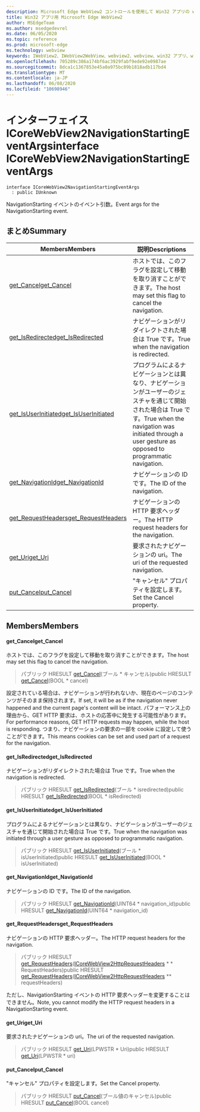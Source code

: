 ```yaml
---
description: Microsoft Edge WebView2 コントロールを使用して Win32 アプリの web コンテンツをホストする
title: Win32 アプリ用 Microsoft Edge WebView2
author: MSEdgeTeam
ms.author: msedgedevrel
ms.date: 06/05/2020
ms.topic: reference
ms.prod: microsoft-edge
ms.technology: webview
keywords: IWebView2、IWebView2WebView、webview2、webview、win32 アプリ、win32、edge、ICoreWebView2、ICoreWebView2Controller、browser control、edge html
ms.openlocfilehash: 705289c386a174bf6ac3929fabf9ede92e0987ae
ms.sourcegitcommit: 8dca1c1367853e45a0a975bc89b1818adb117bd4
ms.translationtype: MT
ms.contentlocale: ja-JP
ms.lasthandoff: 06/08/2020
ms.locfileid: "10698946"
---
```

# <span data-ttu-id="e9efe-104">インターフェイス ICoreWebView2NavigationStartingEventArgs</span><span class="sxs-lookup"><span data-stu-id="e9efe-104">interface ICoreWebView2NavigationStartingEventArgs</span></span> 

```
interface ICoreWebView2NavigationStartingEventArgs
  : public IUnknown
```

<span data-ttu-id="e9efe-105">NavigationStarting イベントのイベント引数。</span><span class="sxs-lookup"><span data-stu-id="e9efe-105">Event args for the NavigationStarting event.</span></span>

## <span data-ttu-id="e9efe-106">まとめ</span><span class="sxs-lookup"><span data-stu-id="e9efe-106">Summary</span></span>

 <span data-ttu-id="e9efe-107">Members</span><span class="sxs-lookup"><span data-stu-id="e9efe-107">Members</span></span>                        | <span data-ttu-id="e9efe-108">説明</span><span class="sxs-lookup"><span data-stu-id="e9efe-108">Descriptions</span></span>
--------------------------------|---------------------------------------------
[<span data-ttu-id="e9efe-109">get_Cancel</span><span class="sxs-lookup"><span data-stu-id="e9efe-109">get_Cancel</span></span>](#get_cancel) | <span data-ttu-id="e9efe-110">ホストでは、このフラグを設定して移動を取り消すことができます。</span><span class="sxs-lookup"><span data-stu-id="e9efe-110">The host may set this flag to cancel the navigation.</span></span>
[<span data-ttu-id="e9efe-111">get_IsRedirected</span><span class="sxs-lookup"><span data-stu-id="e9efe-111">get_IsRedirected</span></span>](#get_isredirected) | <span data-ttu-id="e9efe-112">ナビゲーションがリダイレクトされた場合は True です。</span><span class="sxs-lookup"><span data-stu-id="e9efe-112">True when the navigation is redirected.</span></span>
[<span data-ttu-id="e9efe-113">get_IsUserInitiated</span><span class="sxs-lookup"><span data-stu-id="e9efe-113">get_IsUserInitiated</span></span>](#get_isuserinitiated) | <span data-ttu-id="e9efe-114">プログラムによるナビゲーションとは異なり、ナビゲーションがユーザーのジェスチャを通じて開始された場合は True です。</span><span class="sxs-lookup"><span data-stu-id="e9efe-114">True when the navigation was initiated through a user gesture as opposed to programmatic navigation.</span></span>
[<span data-ttu-id="e9efe-115">get_NavigationId</span><span class="sxs-lookup"><span data-stu-id="e9efe-115">get_NavigationId</span></span>](#get_navigationid) | <span data-ttu-id="e9efe-116">ナビゲーションの ID です。</span><span class="sxs-lookup"><span data-stu-id="e9efe-116">The ID of the navigation.</span></span>
[<span data-ttu-id="e9efe-117">get_RequestHeaders</span><span class="sxs-lookup"><span data-stu-id="e9efe-117">get_RequestHeaders</span></span>](#get_requestheaders) | <span data-ttu-id="e9efe-118">ナビゲーションの HTTP 要求ヘッダー。</span><span class="sxs-lookup"><span data-stu-id="e9efe-118">The HTTP request headers for the navigation.</span></span>
[<span data-ttu-id="e9efe-119">get_Uri</span><span class="sxs-lookup"><span data-stu-id="e9efe-119">get_Uri</span></span>](#get_uri) | <span data-ttu-id="e9efe-120">要求されたナビゲーションの uri。</span><span class="sxs-lookup"><span data-stu-id="e9efe-120">The uri of the requested navigation.</span></span>
[<span data-ttu-id="e9efe-121">put_Cancel</span><span class="sxs-lookup"><span data-stu-id="e9efe-121">put_Cancel</span></span>](#put_cancel) | <span data-ttu-id="e9efe-122">"キャンセル" プロパティを設定します。</span><span class="sxs-lookup"><span data-stu-id="e9efe-122">Set the Cancel property.</span></span>

## <span data-ttu-id="e9efe-123">Members</span><span class="sxs-lookup"><span data-stu-id="e9efe-123">Members</span></span>

#### <span data-ttu-id="e9efe-124">get_Cancel</span><span class="sxs-lookup"><span data-stu-id="e9efe-124">get_Cancel</span></span> 

<span data-ttu-id="e9efe-125">ホストでは、このフラグを設定して移動を取り消すことができます。</span><span class="sxs-lookup"><span data-stu-id="e9efe-125">The host may set this flag to cancel the navigation.</span></span>

> <span data-ttu-id="e9efe-126">パブリック HRESULT [get_Cancel](#get_cancel)(ブール \* キャンセル)</span><span class="sxs-lookup"><span data-stu-id="e9efe-126">public HRESULT [get_Cancel](#get_cancel)(BOOL \* cancel)</span></span>

<span data-ttu-id="e9efe-127">設定されている場合は、ナビゲーションが行われないか、現在のページのコンテンツがそのまま保持されます。</span><span class="sxs-lookup"><span data-stu-id="e9efe-127">If set, it will be as if the navigation never happened and the current page's content will be intact.</span></span> <span data-ttu-id="e9efe-128">パフォーマンス上の理由から、GET HTTP 要求は、ホストの応答中に発生する可能性があります。</span><span class="sxs-lookup"><span data-stu-id="e9efe-128">For performance reasons, GET HTTP requests may happen, while the host is responding.</span></span> <span data-ttu-id="e9efe-129">つまり、ナビゲーションの要求の一部を cookie に設定して使うことができます。</span><span class="sxs-lookup"><span data-stu-id="e9efe-129">This means cookies can be set and used part of a request for the navigation.</span></span>

#### <span data-ttu-id="e9efe-130">get_IsRedirected</span><span class="sxs-lookup"><span data-stu-id="e9efe-130">get_IsRedirected</span></span> 

<span data-ttu-id="e9efe-131">ナビゲーションがリダイレクトされた場合は True です。</span><span class="sxs-lookup"><span data-stu-id="e9efe-131">True when the navigation is redirected.</span></span>

> <span data-ttu-id="e9efe-132">パブリック HRESULT [get_IsRedirected](#get_isredirected)(ブール \* isredirected)</span><span class="sxs-lookup"><span data-stu-id="e9efe-132">public HRESULT [get_IsRedirected](#get_isredirected)(BOOL \* isRedirected)</span></span>

#### <span data-ttu-id="e9efe-133">get_IsUserInitiated</span><span class="sxs-lookup"><span data-stu-id="e9efe-133">get_IsUserInitiated</span></span> 

<span data-ttu-id="e9efe-134">プログラムによるナビゲーションとは異なり、ナビゲーションがユーザーのジェスチャを通じて開始された場合は True です。</span><span class="sxs-lookup"><span data-stu-id="e9efe-134">True when the navigation was initiated through a user gesture as opposed to programmatic navigation.</span></span>

> <span data-ttu-id="e9efe-135">パブリック HRESULT [get_IsUserInitiated](#get_isuserinitiated)(ブール \* isUserInitiated)</span><span class="sxs-lookup"><span data-stu-id="e9efe-135">public HRESULT [get_IsUserInitiated](#get_isuserinitiated)(BOOL \* isUserInitiated)</span></span>

#### <span data-ttu-id="e9efe-136">get_NavigationId</span><span class="sxs-lookup"><span data-stu-id="e9efe-136">get_NavigationId</span></span> 

<span data-ttu-id="e9efe-137">ナビゲーションの ID です。</span><span class="sxs-lookup"><span data-stu-id="e9efe-137">The ID of the navigation.</span></span>

> <span data-ttu-id="e9efe-138">パブリック HRESULT [get_NavigationId](#get_navigationid)(UINT64 \* navigation_id)</span><span class="sxs-lookup"><span data-stu-id="e9efe-138">public HRESULT [get_NavigationId](#get_navigationid)(UINT64 \* navigation_id)</span></span>

#### <span data-ttu-id="e9efe-139">get_RequestHeaders</span><span class="sxs-lookup"><span data-stu-id="e9efe-139">get_RequestHeaders</span></span> 

<span data-ttu-id="e9efe-140">ナビゲーションの HTTP 要求ヘッダー。</span><span class="sxs-lookup"><span data-stu-id="e9efe-140">The HTTP request headers for the navigation.</span></span>

> <span data-ttu-id="e9efe-141">パブリック HRESULT [get_RequestHeaders](#get_requestheaders)([ICoreWebView2HttpRequestHeaders](icorewebview2httprequestheaders.md) \* \* RequestHeaders)</span><span class="sxs-lookup"><span data-stu-id="e9efe-141">public HRESULT [get_RequestHeaders](#get_requestheaders)([ICoreWebView2HttpRequestHeaders](icorewebview2httprequestheaders.md) \*\* requestHeaders)</span></span>

<span data-ttu-id="e9efe-142">ただし、NavigationStarting イベントの HTTP 要求ヘッダーを変更することはできません。</span><span class="sxs-lookup"><span data-stu-id="e9efe-142">Note, you cannot modify the HTTP request headers in a NavigationStarting event.</span></span>

#### <span data-ttu-id="e9efe-143">get_Uri</span><span class="sxs-lookup"><span data-stu-id="e9efe-143">get_Uri</span></span> 

<span data-ttu-id="e9efe-144">要求されたナビゲーションの uri。</span><span class="sxs-lookup"><span data-stu-id="e9efe-144">The uri of the requested navigation.</span></span>

> <span data-ttu-id="e9efe-145">パブリック HRESULT [get_Uri](#get_uri)(LPWSTR \* Uri)</span><span class="sxs-lookup"><span data-stu-id="e9efe-145">public HRESULT [get_Uri](#get_uri)(LPWSTR \* uri)</span></span>

#### <span data-ttu-id="e9efe-146">put_Cancel</span><span class="sxs-lookup"><span data-stu-id="e9efe-146">put_Cancel</span></span> 

<span data-ttu-id="e9efe-147">"キャンセル" プロパティを設定します。</span><span class="sxs-lookup"><span data-stu-id="e9efe-147">Set the Cancel property.</span></span>

> <span data-ttu-id="e9efe-148">パブリック HRESULT [put_Cancel](#put_cancel)(ブール値のキャンセル)</span><span class="sxs-lookup"><span data-stu-id="e9efe-148">public HRESULT [put_Cancel](#put_cancel)(BOOL cancel)</span></span>

